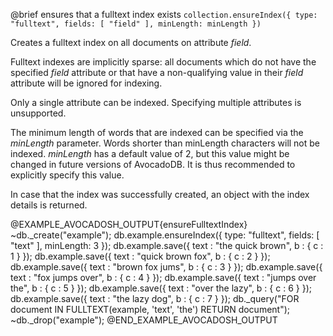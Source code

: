 

@brief ensures that a fulltext index exists
`collection.ensureIndex({ type: "fulltext", fields: [ "field" ], minLength: minLength })`

Creates a fulltext index on all documents on attribute *field*.

Fulltext indexes are implicitly sparse: all documents which do not have 
the specified *field* attribute or that have a non-qualifying value in their 
*field* attribute will be ignored for indexing.

Only a single attribute can be indexed. Specifying multiple attributes is 
unsupported.

The minimum length of words that are indexed can be specified via the
*minLength* parameter. Words shorter than minLength characters will 
not be indexed. *minLength* has a default value of 2, but this value might
be changed in future versions of AvocadoDB. It is thus recommended to explicitly
specify this value.

In case that the index was successfully created, an object with the index
details is returned.

@EXAMPLE_AVOCADOSH_OUTPUT{ensureFulltextIndex}
~db._create("example");
db.example.ensureIndex({ type: "fulltext", fields: [ "text" ], minLength: 3 });
db.example.save({ text : "the quick brown", b : { c : 1 } });
db.example.save({ text : "quick brown fox", b : { c : 2 } });
db.example.save({ text : "brown fox jums", b : { c : 3 } });
db.example.save({ text : "fox jumps over", b : { c : 4 } });
db.example.save({ text : "jumps over the", b : { c : 5 } });
db.example.save({ text : "over the lazy", b : { c : 6 } });
db.example.save({ text : "the lazy dog", b : { c : 7 } });
db._query("FOR document IN FULLTEXT(example, 'text', 'the') RETURN document");
~db._drop("example");
@END_EXAMPLE_AVOCADOSH_OUTPUT

